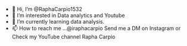 - 👋 Hi, I’m @RaphaCarpio1532
- 👀 I’m interested in Data analytics and Youtube
- 🌱 I’m currently learning data analysis.
- 📫 How to reach me ...@iraphacarpio Send me a DM on Instagram or Check my YouTube channel Rapha Carpio

<!---
RaphaCarpio1532/RaphaCarpio1532 is a ✨ special ✨ repository because its `README.md` (this file) appears on your GitHub profile.
You can click the Preview link to take a look at your changes.
--->

